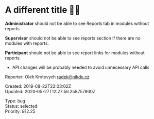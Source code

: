 # A different title 🍋🎸

**Administrator** should not be able to see Reports tab in modules without reports.

**Supervisor** should not be able to see reports section if there are no modules with reports.

**Participant** should not be able to see report links for modules without reports.

- API changes will be probably needed to avoid unnecessary API calls

Reporter: Oleh Krotovych <radek@nikdo.cz>  

Created: 2019-08-22T22:03:02Z  
Updated: 2020-05-27T12:27:56.258757900Z

Type: bug  
Status: selected  
Priority: 912.25
